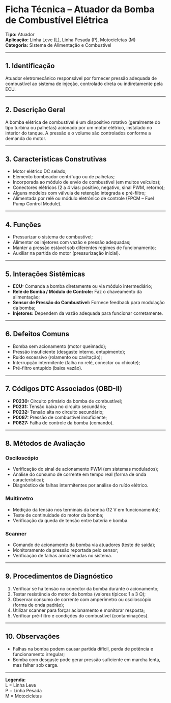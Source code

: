 # Ficha Técnica – Atuador da Bomba de Combustível Elétrica

**Tipo:** Atuador  
**Aplicação:** Linha Leve (L), Linha Pesada (P), Motocicletas (M)  
**Categoria:** Sistema de Alimentação e Combustível

---

## 1. Identificação
Atuador eletromecânico responsável por fornecer pressão adequada de combustível ao sistema de injeção, controlado direta ou indiretamente pela ECU.

---

## 2. Descrição Geral
A bomba elétrica de combustível é um dispositivo rotativo (geralmente do tipo turbina ou palhetas) acionado por um motor elétrico, instalado no interior do tanque. A pressão e o volume são controlados conforme a demanda do motor.

---

## 3. Características Construtivas
- Motor elétrico DC selado;
- Elemento bombeador centrífugo ou de palhetas;
- Incorporada ao módulo de envio de combustível (em muitos veículos);
- Conectores elétricos (2 a 4 vias: positivo, negativo, sinal PWM, retorno);
- Alguns modelos com válvula de retenção integrada e pré-filtro;
- Alimentada por relé ou módulo eletrônico de controle (FPCM – Fuel Pump Control Module).

---

## 4. Funções
- Pressurizar o sistema de combustível;
- Alimentar os injetores com vazão e pressão adequadas;
- Manter a pressão estável sob diferentes regimes de funcionamento;
- Auxiliar na partida do motor (pressurização inicial).

---

## 5. Interações Sistêmicas
- **ECU:** Comanda a bomba diretamente ou via módulo intermediário;
- **Relé de Bomba / Módulo de Controle:** Faz o chaveamento da alimentação;
- **Sensor de Pressão do Combustível:** Fornece feedback para modulação da bomba;
- **Injetores:** Dependem da vazão adequada para funcionar corretamente.

---

## 6. Defeitos Comuns
- Bomba sem acionamento (motor queimado);
- Pressão insuficiente (desgaste interno, entupimento);
- Ruído excessivo (rolamento ou cavitação);
- Interrupção intermitente (falha no relé, conector ou chicote);
- Pré-filtro entupido (baixa vazão).

---

## 7. Códigos DTC Associados (OBD-II)
- **P0230:** Circuito primário da bomba de combustível;
- **P0231:** Tensão baixa no circuito secundário;
- **P0232:** Tensão alta no circuito secundário;
- **P0087:** Pressão de combustível insuficiente;
- **P0627:** Falha de controle da bomba (comando).

---

## 8. Métodos de Avaliação

### Osciloscópio
- Verificação do sinal de acionamento PWM (em sistemas modulados);
- Análise do consumo de corrente em tempo real (forma de onda característica);
- Diagnóstico de falhas intermitentes por análise do ruído elétrico.

### Multímetro
- Medição da tensão nos terminais da bomba (12 V em funcionamento);
- Teste de continuidade do motor da bomba;
- Verificação da queda de tensão entre bateria e bomba.

### Scanner
- Comando de acionamento da bomba via atuadores (teste de saída);
- Monitoramento da pressão reportada pelo sensor;
- Verificação de falhas armazenadas no sistema.

---

## 9. Procedimentos de Diagnóstico
1. Verificar se há tensão no conector da bomba durante o acionamento;
2. Testar resistência do motor da bomba (valores típicos: 1 a 3 Ω);
3. Observar consumo de corrente com amperímetro ou osciloscópio (forma de onda padrão);
4. Utilizar scanner para forçar acionamento e monitorar resposta;
5. Verificar pré-filtro e condições do combustível (contaminações).

---

## 10. Observações
- Falhas na bomba podem causar partida difícil, perda de potência e funcionamento irregular;
- Bomba com desgaste pode gerar pressão suficiente em marcha lenta, mas falhar sob carga.

---

**Legenda:**  
L = Linha Leve  
P = Linha Pesada  
M = Motocicletas

